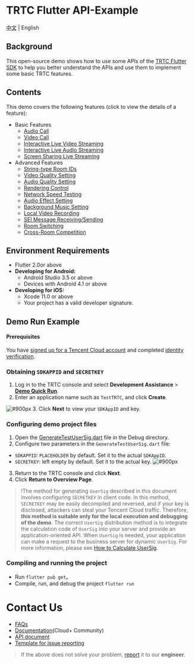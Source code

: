 # TRTC Flutter API-Example 
[中文](README.md) | English

## Background
This open-source demo shows how to use some APIs of the [TRTC Flutter SDK](https://cloud.tencent.com/document/product/647/32689) to help you better understand the APIs and use them to implement some basic TRTC features. 

## Contents
This demo covers the following features (click to view the details of a feature):

- Basic Features
  - [Audio Call](./lib/Basic/AudioCall)
  - [Video Call](./lib/Basic/VideoCall)
  - [Interactive Live Video Streaming](./lib/Basic/Live)
  - [Interactive Live Audio Streaming](./lib/Basic/VoiceChatRoom)
  - [Screen Sharing Live Streaming](./lib/Basic/ScreenShare)
- Advanced Features
  - [String-type Room IDs](./lib/Advanced/StringRoomId)
  - [Video Quality Setting](./lib/Advanced/SetVideoQuality)
  - [Audio Quality Setting](./lib/Advanced/SetAudioQuality)
  - [Rendering Control](./lib/Advanced/SetRenderParams)
  - [Network Speed Testing](./lib/Advanced/SpeedTest)
  - [Audio Effect Setting](./lib/Advanced/SetAudioEffect)
  - [Background Music Setting](./lib/Advanced/SetBackgroundMusic)
  - [Local Video Recording](./lib/Advanced/LocalRecord)
  - [SEI Message Receiving/Sending](./lib/Advanced/SEIMessage)
  - [Room Switching](./lib/Advanced/SwitchRoom)
  - [Cross-Room Competition](./lib/Advanced/RoomPk)

## Environment Requirements
- Flutter 2.0or above
- **Developing for Android:**
  - Android Studio 3.5 or above
  - Devices with Android 4.1 or above
- **Developing for iOS:**
  - Xcode 11.0 or above
  - Your project has a valid developer signature.

## Demo Run Example

#### Prerequisites
You have [signed up for a Tencent Cloud account](https://intl.cloud.tencent.com/document/product/378/17985) and completed [identity verification](https://intl.cloud.tencent.com/document/product/378/3629).


### Obtaining `SDKAPPID` and `SECRETKEY`
1. Log in to the TRTC console and select **Development Assistance** > **[Demo Quick Run](https://console.cloud.tencent.com/trtc/quickstart)**.
2. Enter an application name such as `TestTRTC`, and click **Create**.

![ #900px](https://main.qcloudimg.com/raw/169391f6711857dca6ed8cfce7b391bd.png)
3. Click **Next** to view your `SDKAppID` and key.


### Configuring demo project files
1. Open the [GenerateTestUserSig.dart](debug/GenerateTestUserSig.dart) file in the Debug directory.
2. Configure two parameters in the `GenerateTestUserSig.dart` file:
  - `SDKAPPID`: `PLACEHOLDER` by default. Set it to the actual `SDKAppID`.
  - `SECRETKEY`: left empty by default. Set it to the actual key.
 ![ #900px](https://main.qcloudimg.com/raw/fba60aa9a44a94455fe31b809433cfa4.png)

3. Return to the TRTC console and click **Next**.
4. Click **Return to Overview Page**.

>!The method for generating `UserSig` described in this document involves configuring `SECRETKEY` in client code. In this method, `SECRETKEY` may be easily decompiled and reversed, and if your key is disclosed, attackers can steal your Tencent Cloud traffic. Therefore, **this method is suitable only for the local execution and debugging of the demo**.
>The correct `UserSig` distribution method is to integrate the calculation code of `UserSig` into your server and provide an application-oriented API. When `UserSig` is needed, your application can make a request to the business server for dynamic `UserSig`. For more information, please see [How to Calculate UserSig](https://cloud.tencent.com/document/product/647/17275#Server).


### Compiling and running the project
- Run `flutter pub get`。
- Compile, run, and debug the project `flutter run`
# Contact Us
- [FAQs](https://cloud.tencent.com/document/product/647/34399)
- [Documentation](https://cloud.tencent.com/document/product/647/16788)(Cloud+ Community)
- [API document](https://liteav.sdk.qcloud.com/doc/api/zh-cn/group__TRTCCloud__ios.html)
- [Template for issue reporting](https://github.com/tencentyun/TRTCSDK/issues/53)

> If the above does not solve your problem, [report](https://wj.qq.com/s2/8393513/f442/) it to our **engineer**.
